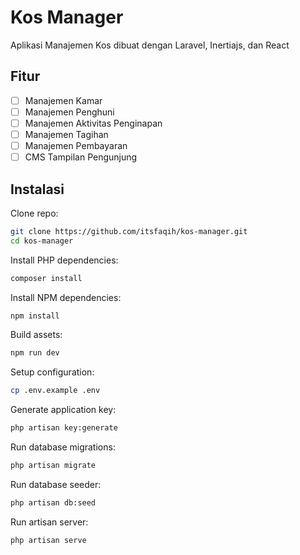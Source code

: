 # Kos Manager
Aplikasi Manajemen Kos dibuat dengan Laravel, Inertiajs, dan React

## Fitur
- [ ] Manajemen Kamar
- [ ] Manajemen Penghuni
- [ ] Manajemen Aktivitas Penginapan
- [ ] Manajemen Tagihan
- [ ] Manajemen Pembayaran
- [ ] CMS Tampilan Pengunjung

## Instalasi

Clone repo:

```sh
git clone https://github.com/itsfaqih/kos-manager.git
cd kos-manager
```

Install PHP dependencies:

```sh
composer install
```

Install NPM dependencies:

```sh
npm install
```

Build assets:

```sh
npm run dev
```

Setup configuration:

```sh
cp .env.example .env
```

Generate application key:

```sh
php artisan key:generate
```

Run database migrations:

```sh
php artisan migrate
```

Run database seeder:

```sh
php artisan db:seed
```

Run artisan server:

```sh
php artisan serve
```


